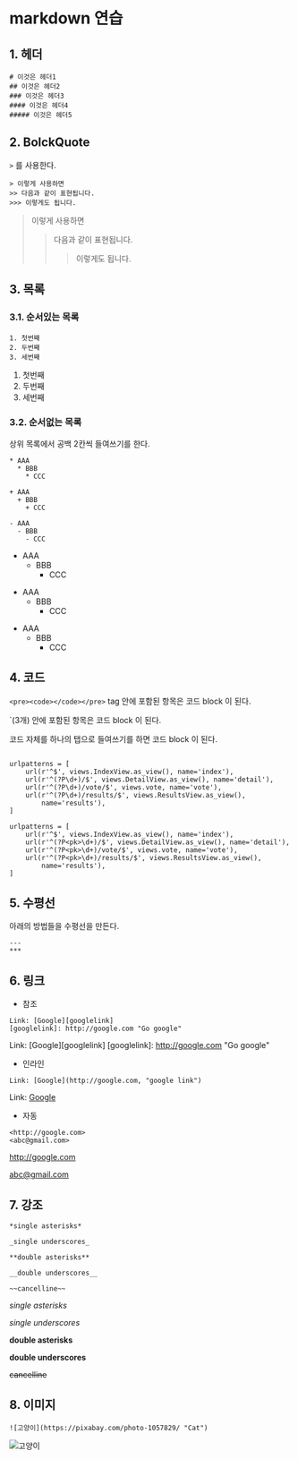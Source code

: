 # markdown 연습

## 1. 헤더

```
# 이것은 헤더1
## 이것은 헤더2
### 이것은 헤더3
#### 이것은 헤더4
##### 이것은 헤더5
```

## 2. BolckQuote

```>``` 를 사용한다.

```
> 이렇게 사용하면
>> 다음과 같이 표현됩니다.
>>> 이렇게도 됩니다.
```
> 이렇게 사용하면
>> 다음과 같이 표현됩니다.
>>> 이렇게도 됩니다.

## 3. 목록
### 3.1. 순서있는 목록
```
1. 첫번째
2. 두번째
3. 세번째
```
1. 첫번째
2. 두번째
3. 세번째

### 3.2. 순서없는 목록
상위 목록에서 공백 2칸씩 들여쓰기를 한다.

```
* AAA
  * BBB
    * CCC

+ AAA
  + BBB
    + CCC

- AAA
  - BBB
    - CCC
```
* AAA
  * BBB
    * CCC

+ AAA
  + BBB
    + CCC

- AAA
  - BBB
    - CCC

## 4. 코드
```<pre><code></code></pre>``` tag 안에 포함된 항목은 코드 block 이 된다.

`(3개) 안에 포함된 항목은 코드 block 이 된다.

코드 자체를 하나의 탭으로 들여쓰기를 하면 코드 block 이 된다. 

<pre><code>
urlpatterns = [
    url(r'^$', views.IndexView.as_view(), name='index'),
    url(r'^(?P<pk>\d+)/$', views.DetailView.as_view(), name='detail'),
    url(r'^(?P<pk>\d+)/vote/$', views.vote, name='vote'),
    url(r'^(?P<pk>\d+)/results/$', views.ResultsView.as_view(),
        name='results'),
]
</code></pre>

    urlpatterns = [
        url(r'^$', views.IndexView.as_view(), name='index'),
        url(r'^(?P<pk>\d+)/$', views.DetailView.as_view(), name='detail'),
        url(r'^(?P<pk>\d+)/vote/$', views.vote, name='vote'),
        url(r'^(?P<pk>\d+)/results/$', views.ResultsView.as_view(),
            name='results'),
    ]

## 5. 수평선
아래의 방법들을 수평선을 만든다.
```
---
***
```

## 6. 링크

* 참조
```
Link: [Google][googlelink]
[googlelink]: http://google.com "Go google"
```

Link: [Google][googlelink]
[googlelink]: http://google.com "Go google"

* 인라인
```
Link: [Google](http://google.com, "google link")
```

Link: [Google](http://google.com, "google link")

* 자동
```
<http://google.com>
<abc@gmail.com>
```
<http://google.com>

<abc@gmail.com>

## 7. 강조
```
*single asterisks*

_single underscores_

**double asterisks**

__double underscores__

~~cancelline~~
```

*single asterisks*

_single underscores_

**double asterisks**

__double underscores__

~~cancelline~~

## 8. 이미지
```
![고양이](https://pixabay.com/photo-1057829/ "Cat")
```

![고양이](https://pixabay.com/photo-1057829/ "Cat")
